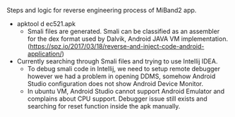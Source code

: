 Steps and logic for reverse engineering process of MiBand2 app.

* apktool d ec521.apk
  * Smali files are generated. Smali can be classified as an assembler for the dex format used by Dalvik,
  Android JAVA VM implementation.(https://spz.io/2017/03/18/reverse-and-inject-code-android-application/)
* Currently searching through Smali files and trying to use Intellij IDEA. 
  * To debug smali code in Intellij, we need to setup remote debugger however we had a problem in opening DDMS, somehow Android Studio configuration does not show Android Device Monitor. 
  * In ubuntu VM, Android Studio cannot support Android Emulator and complains about CPU support. Debugger issue still exists and searching for reset function inside the apk manually.
  
  
  
  
